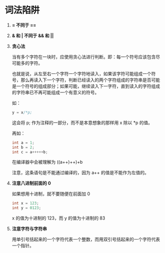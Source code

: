 # 词法陷阱

1. **= 不同于 ==**

2. **& 和 | 不同于 && 和 ||**

3. **贪心法**

   当有多个字符在一块时，应使用贪心法进行判断。即：每一个符号应该包含尽可能多的字符。

   也就是说，从左至右一个字符一个字符地读入，如果该字符可能组成一个符号，那么再读入下一个字符，判断已经读入的两个字符组成的字符串是否可能是一个符号的组成部分；如果可能，继续读入下一字符，直到读入的字符组成的字符串已不再可能组成一个有意义的符号。

   如：

   ```c
   y = x/*p;
   ```

   这会将 p; 作为注释的一部分，而不是本意想象的那样用 x 除以 *p 的值。

   再如：

   ```c
   int a = 1;
   int b = 2;
   int c = a+++++b;
   ```

   在编译器中会被理解为 ((a++)++)+b

   注意，这条语句是不能通过编译的，因为 a++ 的值是不能作为左值的。

4. **注意八进制前面的 0**

   如果想用十进制，就不要随便在前面加 0

   ```c
   int x = 123;
   int y = 0123;
   ```

   x 的值为十进制的 123，而 y 的值为十进制的 83

5. **注意字符与字符串**

   用单引号括起来的一个字符代表一个整数，而用双引号括起来的一个字符代表一个指针。


